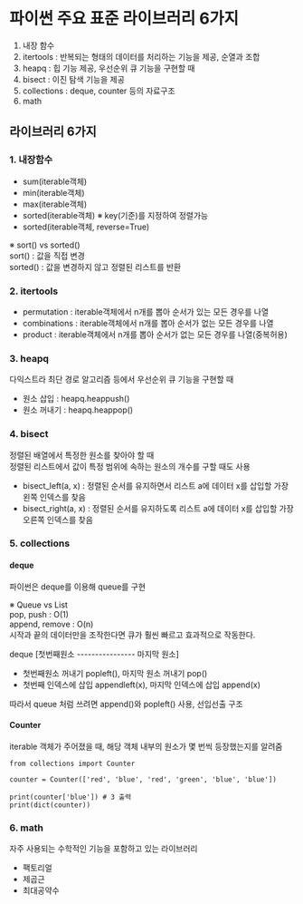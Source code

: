 # 파이썬 주요 표준 라이브러리 6가지
1. 내장 함수
2. itertools : 반복되는 형태의 데이터를 처리하는 기능을 제공, 순열과 조합
3. heapq : 힙 기능 제공, 우선순위 큐 기능을 구현할 때
4. bisect : 이진 탐색 기능을 제공
5. collections : deque, counter 등의 자료구조
6. math

## 라이브러리 6가지

### 1. 내장함수 
- sum(iterable객체)  
- min(iterable객체)  
- max(iterable객체)  
- sorted(iterable객체) ※ key(기준)를 지정하여 정렬가능  
- sorted(iterable객체, reverse=True)  

※ sort() vs sorted()  
sort() : 값을 직접 변경  
sorted() : 값을 변경하지 않고 정렬된 리스트를 반환  

### 2. itertools
- permutation : iterable객체에서 n개를 뽑아 순서가 있는 모든 경우를 나열
- combinations : iterable객체에서 n개를 뽑아 순서가 없는 모든 경우를 나열
- product : iterable객체에서 n개를 뽑아 순서가 없는 모든 경우를 나열(중복허용)

### 3. heapq
다익스트라 최단 경로 알고리즘 등에서 우선순위 큐 기능을 구현할 때
- 원소 삽입 : heapq.heappush()
- 원소 꺼내기 : heapq.heappop()

### 4. bisect
정렬된 배열에서 특정한 원소를 찾아야 할 때  
정렬된 리스트에서 값이 특정 범위에 속하는 원소의 개수를 구할 때도 사용  
- bisect_left(a, x) : 정렬된 순서를 유지하면서 리스트 a에 데이터 x를 삽입할 가장 왼쪽 인덱스를 찾음
- bisect_right(a, x) : 정렬된 순서를 유지하도록 리스트 a에 데이터 x를 삽입할 가장 오른쪽 인덱스를 찾음

### 5. collections
#### deque
파이썬은 deque를 이용해 queue를 구현  

※ Queue vs List  
pop, push : O(1)  
append, remove : O(n)  
시작과 끝의 데이터만을 조작한다면 큐가 훨씬 빠르고 효과적으로 작동한다.

deque [첫번째원소 ---------------- 마지막 원소]  
- 첫번째원소 꺼내기 popleft(), 마지막 원소 꺼내기 pop()
- 첫번째 인덱스에 삽입 appendleft(x), 마지막 인덱스에 삽입 append(x)

따라서 queue 처럼 쓰려면 append()와 popleft() 사용, 선입선출 구조

#### Counter
iterable 객체가 주어졌을 때, 해당 객체 내부의 원소가 몇 번씩 등장했는지를 알려줌  

    from collections import Counter
    
    counter = Counter(['red', 'blue', 'red', 'green', 'blue', 'blue'])
    
    print(counter['blue']) # 3 출력
    print(dict(counter))

### 6. math
자주 사용되는 수학적인 기능을 포함하고 있는 라이브러리  

- 팩토리얼
- 제곱근
- 최대공약수 